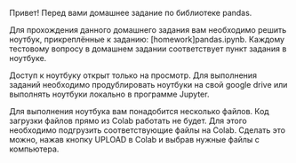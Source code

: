 Привет!
Перед вами домашнее задание по библиотеке pandas.

Для прохождения данного домашнего задания вам необходимо решить ноутбук, прикреплённые к заданию: [homework]pandas.ipynb. Каждому тестовому вопросу в домашнем задании соответствует пункт задания в ноутбуке.

Доступ к ноутбуку открыт только на просмотр. Для выполнения заданий необходимо продублировать ноутбуки на свой google drive или выполнять ноутбуки локально в программе Jupyter.

Для выполнения ноутбука вам понадобится несколько файлов. Код загрузки файлов прямо из Colab работать не будет. Для этого необходимо подгрузить соответствующие файлы на Colab. Сделать это можно, нажав кнопку UPLOAD в Colab и выбрав нужные файлы с компьютера.
